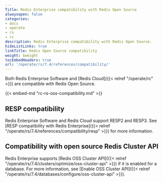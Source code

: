 ```yaml
---
Title: Redis Enterprise compatibility with Redis Open Source
alwaysopen: false
categories:
- docs
- operate
- rs
- rc
description: Redis Enterprise compatibility with Redis Open Source.
hideListLinks: true
linkTitle: Redis Open Source compatibility
weight: $weight
tocEmbedHeaders: true
url: '/operate/rs/7.4/references/compatibility/'
---
```

Both Redis Enterprise Software and [Redis Cloud]({{< relref "/operate/rc" >}}) are compatible with Redis Open Source. 

{{< embed-md "rc-rs-oss-compatibility.md"  >}}

## RESP compatibility

Redis Enterprise Software and Redis Cloud support RESP2 and RESP3. See [RESP compatibility with Redis Enterprise]({{< relref "/operate/rs/7.4/references/compatibility/resp" >}}) for more information.

## Compatibility with open source Redis Cluster API

Redis Enterprise supports [Redis OSS Cluster API]({{< relref "/operate/rs/7.4/clusters/optimize/oss-cluster-api" >}}) if it is enabled for a database. For more information, see [Enable OSS Cluster API]({{< relref "/operate/rs/7.4/databases/configure/oss-cluster-api" >}}).
